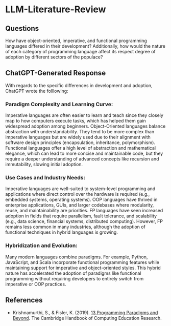# LLM-Literature-Review

## Questions

How have object-oriented, imperative, and functional programming languages differed in their development? Additionally, how would the nature of each category of programming language affect its respect degree of adoption by different sectors of the populace?


## ChatGPT-Generated Response

With regards to the specific differences in development and adoption, ChatGPT wrote the folllowing:

### Paradigm Complexity and Learning Curve:

Imperative languages are often easier to learn and teach since they closely map to how computers execute tasks, which has helped them gain widespread adoption among beginners.
Object-Oriented languages balance abstraction with understandability. They tend to be more complex than imperative languages but are widely used due to their alignment with software design principles (encapsulation, inheritance, polymorphism).
Functional languages offer a high level of abstraction and mathematical elegance, which can lead to more concise and maintainable code, but they require a deeper understanding of advanced concepts like recursion and immutability, slowing initial adoption.

### Use Cases and Industry Needs:

Imperative languages are well-suited to system-level programming and applications where direct control over the hardware is required (e.g., embedded systems, operating systems).
OOP languages have thrived in enterprise applications, GUIs, and larger codebases where modularity, reuse, and maintainability are priorities.
FP languages have seen increased adoption in fields that require parallelism, fault tolerance, and scalability (e.g., data science, financial systems, distributed computing). However, FP remains less common in many industries, although the adoption of functional techniques in hybrid languages is growing.

### Hybridization and Evolution:

Many modern languages combine paradigms. For example, Python, JavaScript, and Scala incorporate functional programming features while maintaining support for imperative and object-oriented styles.
This hybrid nature has accelerated the adoption of paradigms like functional programming without requiring developers to entirely switch from imperative or OOP practices.


## References

- Krishnamurthi, S., & Fisler, K. (2019). [13 Programming Paradigms and Beyond](https://books.google.com/books?id=vmAwEAAAQBAJ&lpg=PA377&ots=1msDHU7ZcC&dq=programming%20paradigms&lr&pg=PA377#v=onepage&q=programming%20paradigms&f=false). The Cambridge Handbook of Computing Education Research.
